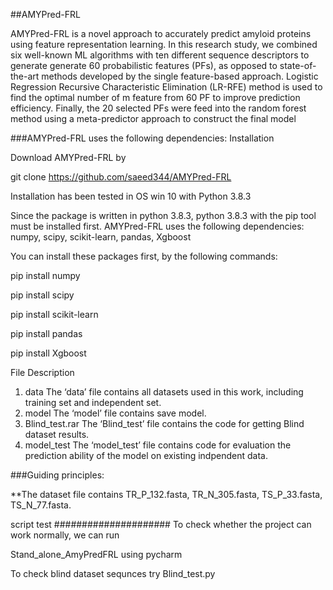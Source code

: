   ##AMYPred-FRL

AMYPred-FRL is a novel approach to accurately predict amyloid proteins using feature representation learning. In this research study, we combined six well-known ML algorithms with ten different sequence descriptors to generate generate 60 probabilistic features (PFs), as opposed to state-of-the-art methods developed by the single feature-based approach.  Logistic Regression Recursive Characteristic Elimination (LR-RFE) method is used to find the optimal number of m feature from 60 PF to improve prediction efficiency. Finally, the 20 selected PFs were feed into the random forest method using a meta-predictor approach to construct the final model

###AMYPred-FRL uses the following dependencies:
Installation

Download AMYPred-FRL by

git clone https://github.com/saeed344/AMYPred-FRL

Installation has been tested in OS win 10 with Python 3.8.3

Since the package is written in python 3.8.3, python 3.8.3 with the pip tool must be installed first.
 AMYPred-FRL uses the following dependencies: numpy, scipy, scikit-learn, pandas, Xgboost 

You can install these packages first, by the following commands:

pip install numpy

pip install scipy

pip install scikit-learn

pip install pandas

pip install Xgboost

File Description
1. data
The ‘data’ file contains all datasets used in this work, including training set and independent set.
3. model
The ‘model’ file contains save model.
4. Blind_test.rar
The ‘Blind_test’ file contains the code for getting Blind dataset results.
5. model_test
The ‘model_test’ file contains code for evaluation the prediction ability of the model on existing indpendent data.

###Guiding principles: 

**The dataset file contains  TR_P_132.fasta, TR_N_305.fasta, TS_P_33.fasta, TS_N_77.fasta.

script test
#####################
To check whether the project can work normally, we can run

Stand_alone_AmyPredFRL using pycharm

To check blind dataset sequnces try Blind_test.py

 



